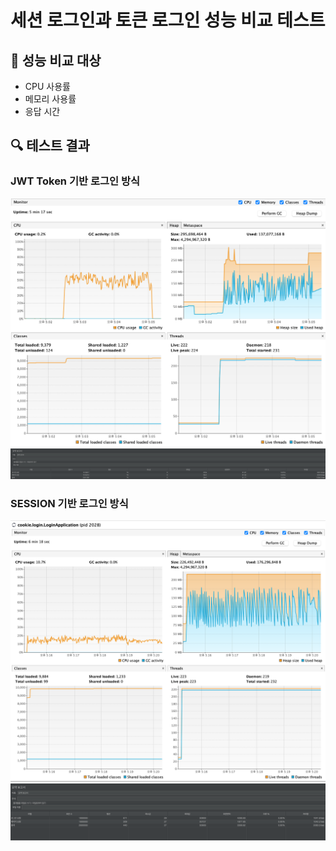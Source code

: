 # 세션 로그인과 토큰 로그인 성능 비교 테스트

## :book: 성능 비교 대상
- CPU 사용률
- 메모리 사용률
- 응답 시간

## 🔍 테스트 결과

### JWT Token 기반 로그인 방식
![png](image/jwt%20방식%20cpu%20사용률.png)
![png](image/jwt%20방식%20응답%20시간.png)

### SESSION 기반 로그인 방식
![png](image/session%20방식%20cpu%20사용률.png)
![png](image/session%20방식%20응답%20시간.png)
